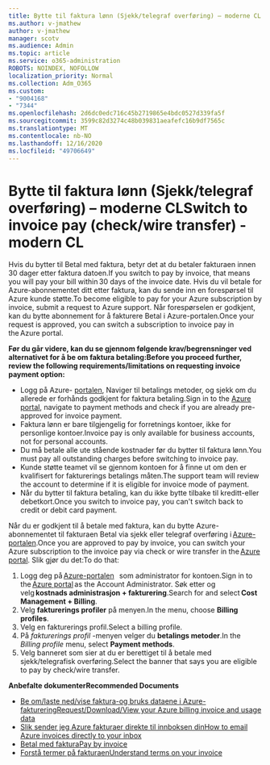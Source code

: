 ```yaml
---
title: Bytte til faktura lønn (Sjekk/telegraf overføring) – moderne CL
ms.author: v-jmathew
author: v-jmathew
manager: scotv
ms.audience: Admin
ms.topic: article
ms.service: o365-administration
ROBOTS: NOINDEX, NOFOLLOW
localization_priority: Normal
ms.collection: Adm_O365
ms.custom:
- "9004168"
- "7344"
ms.openlocfilehash: 2d6dc0edc716c45b2719865e4bdc0527d339fa5f
ms.sourcegitcommit: 3599c82d3274c48b039831aeafefc16b9df7565c
ms.translationtype: MT
ms.contentlocale: nb-NO
ms.lasthandoff: 12/16/2020
ms.locfileid: "49706649"
---
```

# <a name="switch-to-invoice-pay-checkwire-transfer---modern-cl"></a><span data-ttu-id="80d56-102">Bytte til faktura lønn (Sjekk/telegraf overføring) – moderne CL</span><span class="sxs-lookup"><span data-stu-id="80d56-102">Switch to invoice pay (check/wire transfer) - modern CL</span></span>

<span data-ttu-id="80d56-103">Hvis du bytter til Betal med faktura, betyr det at du betaler fakturaen innen 30 dager etter faktura datoen.</span><span class="sxs-lookup"><span data-stu-id="80d56-103">If you switch to pay by invoice, that means you will pay your bill within 30 days of the invoice date.</span></span> <span data-ttu-id="80d56-104">Hvis du vil betale for Azure-abonnementet ditt etter faktura, kan du sende inn en forespørsel til Azure kunde støtte.</span><span class="sxs-lookup"><span data-stu-id="80d56-104">To become eligible to pay for your Azure subscription by invoice, submit a request to Azure support.</span></span> <span data-ttu-id="80d56-105">Når forespørselen er godkjent, kan du bytte abonnement for å fakturere Betal i Azure-portalen.</span><span class="sxs-lookup"><span data-stu-id="80d56-105">Once your request is approved, you can switch a subscription to invoice pay in the Azure portal.</span></span>

<span data-ttu-id="80d56-106">**Før du går videre, kan du se gjennom følgende krav/begrensninger ved alternativet for å be om faktura betaling:**</span><span class="sxs-lookup"><span data-stu-id="80d56-106">**Before you proceed further, review the following requirements/limitations on requesting invoice payment option:**</span></span>

- <span data-ttu-id="80d56-107">Logg på Azure- [portalen](https://portal.azure.com/), Naviger til betalings metoder, og sjekk om du allerede er forhånds godkjent for faktura betaling.</span><span class="sxs-lookup"><span data-stu-id="80d56-107">Sign in to the [Azure portal](https://portal.azure.com/), navigate to payment methods and check if you are already pre-approved for invoice payment.</span></span>
- <span data-ttu-id="80d56-108">Faktura lønn er bare tilgjengelig for forretnings kontoer, ikke for personlige kontoer.</span><span class="sxs-lookup"><span data-stu-id="80d56-108">Invoice pay is only available for business accounts, not for personal accounts.</span></span>
- <span data-ttu-id="80d56-109">Du må betale alle ute stående kostnader før du bytter til faktura lønn.</span><span class="sxs-lookup"><span data-stu-id="80d56-109">You must pay all outstanding charges before switching to invoice pay.</span></span>
- <span data-ttu-id="80d56-110">Kunde støtte teamet vil se gjennom kontoen for å finne ut om den er kvalifisert for fakturerings betalings måten.</span><span class="sxs-lookup"><span data-stu-id="80d56-110">The support team will review the account to determine if it is eligible for invoice mode of payment.</span></span>
- <span data-ttu-id="80d56-111">Når du bytter til faktura betaling, kan du ikke bytte tilbake til kreditt-eller debetkort.</span><span class="sxs-lookup"><span data-stu-id="80d56-111">Once you switch to invoice pay, you can't switch back to credit or debit card payment.</span></span>

<span data-ttu-id="80d56-112">Når du er godkjent til å betale med faktura, kan du bytte Azure-abonnementet til fakturaen Betal via sjekk eller telegraf overføring i [Azure-portalen](https://portal.azure.com/).</span><span class="sxs-lookup"><span data-stu-id="80d56-112">Once you are approved to pay by invoice, you can switch your Azure subscription to the invoice pay via check or wire transfer in the [Azure portal](https://portal.azure.com/).</span></span>
<span data-ttu-id="80d56-113">Slik gjør du det:</span><span class="sxs-lookup"><span data-stu-id="80d56-113">To do that:</span></span>

1. <span data-ttu-id="80d56-114">Logg deg på [Azure-portalen](https://portal.azure.com/)   som administrator for kontoen.</span><span class="sxs-lookup"><span data-stu-id="80d56-114">Sign in to the [Azure portal](https://portal.azure.com/) as the Account Administrator.</span></span> <span data-ttu-id="80d56-115">Søk etter og velg **kostnads administrasjon + fakturering**.</span><span class="sxs-lookup"><span data-stu-id="80d56-115">Search for and select **Cost Management + Billing**.</span></span>
2. <span data-ttu-id="80d56-116">Velg **fakturerings profiler** på menyen.</span><span class="sxs-lookup"><span data-stu-id="80d56-116">In the menu, choose **Billing profiles**.</span></span>
3. <span data-ttu-id="80d56-117">Velg en fakturerings profil.</span><span class="sxs-lookup"><span data-stu-id="80d56-117">Select a billing profile.</span></span>
4. <span data-ttu-id="80d56-118">På *fakturerings profil* -menyen velger du **betalings metoder**.</span><span class="sxs-lookup"><span data-stu-id="80d56-118">In the *Billing profile* menu, select **Payment methods**.</span></span>
5. <span data-ttu-id="80d56-119">Velg banneret som sier at du er berettiget til å betale med sjekk/telegrafisk overføring.</span><span class="sxs-lookup"><span data-stu-id="80d56-119">Select the banner that says you are eligible to pay by check/wire transfer.</span></span>

<span data-ttu-id="80d56-120">**Anbefalte dokumenter**</span><span class="sxs-lookup"><span data-stu-id="80d56-120">**Recommended Documents**</span></span>

- [<span data-ttu-id="80d56-121">Be om/laste ned/vise faktura-og bruks dataene i Azure-fakturering</span><span class="sxs-lookup"><span data-stu-id="80d56-121">Request/Download/View your Azure billing invoice and usage data</span></span>](https://docs.microsoft.com/azure/billing/billing-download-azure-invoice-daily-usage-date)
- [<span data-ttu-id="80d56-122">Slik sender jeg Azure fakturaer direkte til innboksen din</span><span class="sxs-lookup"><span data-stu-id="80d56-122">How to email Azure invoices directly to your inbox</span></span>](https://docs.microsoft.com/azure/billing/billing-download-azure-invoice-daily-usage-date)
- [<span data-ttu-id="80d56-123">Betal med faktura</span><span class="sxs-lookup"><span data-stu-id="80d56-123">Pay by invoice</span></span>](https://docs.microsoft.com/azure/billing/billing-how-to-pay-by-invoice)
- [<span data-ttu-id="80d56-124">Forstå termer på fakturaen</span><span class="sxs-lookup"><span data-stu-id="80d56-124">Understand terms on your invoice</span></span>](https://docs.microsoft.com/azure/billing/billing-understand-your-invoice)
